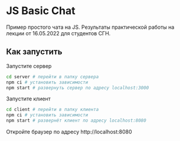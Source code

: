 # JS Basic Chat

Пример простого чата на JS. Результаты практической работы на лекции от 16.05.2022 для студентов СГН.

## Как запустить

Запустите сервер

```bash
cd server # перейти в папку сервера
npm ci # установить зависимости
npm start # развернуть сервер по адресу localhost:3000
```

Запустите клиент

```bash
cd client # перейти в папку клиента
npm ci # установить зависимости
npm start # развернёт клиент по адресу localhost:8080
```

Откройте браузер по адресу http://localhost:8080
